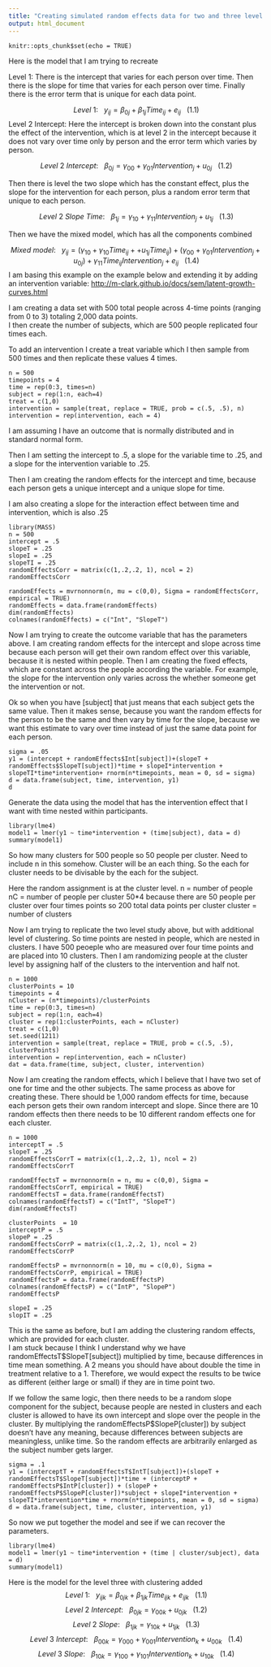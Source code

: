 ```yaml
---
title: "Creating simulated random effects data for two and three level models"
output: html_document
---
```


```{r setup, include=FALSE}
knitr::opts_chunk$set(echo = TRUE)
```
Here is the model that I am trying to recreate

Level 1: There is the intercept that varies for each person over time.  Then there is the slope for time that varies for each person over time.  Finally there is the error term that is unique for each data point.

$$ Level~1:~~~{y_{ij} = \beta_{0j} + \beta_{1j}Time_{ij} + e_{ij}}~~~ (1.1)$$
Level 2 Intercept: Here the intercept is broken down into the constant plus the effect of the intervention, which is at level 2 in the intercept because it does not vary over time only by person and the error term which varies by person. 

$$ Level~2~Intercept:~~~{\beta_{0j} = \gamma_{00} + \gamma_{01}Intervention_{j} + u_{0j}} ~~~ (1.2)$$

Then there is level the two slope which has the constant effect, plus the slope for the intervention for each person, plus a random error term that unique to each person.  

$$ Level~2~Slope~Time:~~~{\beta_{1j} = \gamma_{10} + \gamma_{11}Intervention_{j} + u_{1j}} ~~~ (1.3)$$

Then we have the mixed model, which has all the components combined

$$Mixed~model: ~~~{y_{ij} =  (\gamma_{10}+ \gamma_{10}Time_{ij} + +u_{1j}Time_{ij}) + (\gamma_{00}+ \gamma_{01}Intervention_{j} + u_{0j}) +  \gamma_{11}Time_{ij}Intervention_{j} + e_{ij}} ~~~(1.4)$$
I am basing this example on the example below and extending it by adding an intervention variable: http://m-clark.github.io/docs/sem/latent-growth-curves.html

I am creating a data set with 500 total people across 4-time points (ranging from 0 to 3) totaling 2,000 data points.  
I then create the number of subjects, which are 500 people replicated four times each.

To add an intervention I create a treat variable which I then sample from 500 times and then replicate these values 4 times.
```{r}
n = 500
timepoints = 4
time = rep(0:3, times=n)
subject = rep(1:n, each=4)
treat = c(1,0)
intervention = sample(treat, replace = TRUE, prob = c(.5, .5), n)
intervention = rep(intervention, each = 4)
```
I am assuming I have an outcome that is normally distributed and in standard normal form.     

Then I am setting the intercept to .5, a slope for the variable time to .25, and a slope for the intervention variable to .25.

Then I am creating the random effects for the intercept and time, because each person gets a unique intercept and a unique slope for time.  

I am also creating a slope for the interaction effect between time and intervention, which is also .25
```{r}
library(MASS)
n = 500
intercept = .5
slopeT = .25
slopeI = .25
slopeTI = .25
randomEffectsCorr = matrix(c(1,.2,.2, 1), ncol = 2)
randomEffectsCorr

randomEffects = mvrnonnorm(n, mu = c(0,0), Sigma = randomEffectsCorr, empirical = TRUE)
randomEffects = data.frame(randomEffects)
dim(randomEffects)
colnames(randomEffects) = c("Int", "SlopeT")
```
Now I am trying to create the outcome variable that has the parameters above.  I am creating random effects for the intercept and slope across time because each person will get their own random effect over this variable, because it is nested within people.  Then I am creating the fixed effects, which are constant across the people according the variable.  For example, the slope for the intervention only varies across the whether someone get the intervention or not. 

Ok so when you have [subject] that just means that each subject gets the same value.  Then it makes sense, because you want the random effects for the person to be the same and then vary by time for the slope, because we want this estimate to vary over time instead of just the same data point for each person.
```{r}
sigma = .05
y1 = (intercept + randomEffects$Int[subject])+(slopeT + randomEffects$SlopeT[subject])*time + slopeI*intervention + slopeTI*time*intervention+ rnorm(n*timepoints, mean = 0, sd = sigma)
d = data.frame(subject, time, intervention, y1)
d
```
Generate the data using the model that has the intervention effect that I want with time nested within participants.
```{r}
library(lme4)
model1 = lmer(y1 ~ time*intervention + (time|subject), data = d)
summary(model1)
```
So how many clusters for 500 people so 50 people per cluster.  Need to include n in this somehow.  Cluster will be an each thing.  So the each for cluster needs to be divisable by the each for the subject.

Here the random assignment is at the cluster level.
n = number of people
nC = number of people per cluster 50*4 because there are 50 people per cluster over four times points so 200 total data points per cluster
cluster = number of clusters

Now I am trying to replicate the two level study above, but with additional level of clustering.  So time points are nested in people, which are nested in clusters.  I have 500 peoeple who are measured over four time points and are placed into 10 clusters.  Then I am randomizing people at the cluster level by assigning half of the clusters to the intervention and half not. 
```{r}
n = 1000
clusterPoints = 10
timepoints = 4
nCluster = (n*timepoints)/clusterPoints
time = rep(0:3, times=n)
subject = rep(1:n, each=4)
cluster = rep(1:clusterPoints, each = nCluster) 
treat = c(1,0)
set.seed(1211)
intervention = sample(treat, replace = TRUE, prob = c(.5, .5), clusterPoints)
intervention = rep(intervention, each = nCluster)
dat = data.frame(time, subject, cluster, intervention)
```
Now I am creating the random effects, which I believe that I have two set of one for time and the other subjects.  The same process as above for creating these.  There should be 1,000 random effects for time, because each person gets their own random intercept and slope.  Since there are 10 random effects then there needs to be 10 different random effects one for each cluster. 
```{r}
n = 1000
interceptT = .5
slopeT = .25
randomEffectsCorrT = matrix(c(1,.2,.2, 1), ncol = 2)
randomEffectsCorrT

randomEffectsT = mvrnonnorm(n = n, mu = c(0,0), Sigma = randomEffectsCorrT, empirical = TRUE)
randomEffectsT = data.frame(randomEffectsT)
colnames(randomEffectsT) = c("IntT", "SlopeT")
dim(randomEffectsT)

clusterPoints  = 10
interceptP = .5
slopeP = .25
randomEffectsCorrP = matrix(c(1,.2,.2, 1), ncol = 2)
randomEffectsCorrP

randomEffectsP = mvrnonnorm(n = 10, mu = c(0,0), Sigma = randomEffectsCorrP, empirical = TRUE)
randomEffectsP = data.frame(randomEffectsP)
colnames(randomEffectsP) = c("IntP", "SlopeP")
randomEffectsP

slopeI = .25
slopIT = .25
```
This is the same as before, but I am adding the clustering random effects, which are provided for each cluster.  
I am stuck because I think I understand why we have randomEffectsT$SlopeT[subject]) multiplied by time, because differences in time mean something.  A 2 means you should have about double the time in treatment relative to a 1. Therefore, we would expect the results to be twice as different (either large or small) if they are in time point two.

If we follow the same logic, then there needs to be a random slope component for the subject, because people are nested in clusters and each cluster is allowed to have its own intercept and slope over the people in the cluster.  By multiplying the randomEffectsP$SlopeP[cluster]) by subject doesn’t have any meaning, because differences between subjects are meaningless, unlike time.  So the random effects are arbitrarily enlarged as the subject number gets larger.  
```{r}
sigma = .1
y1 = (interceptT + randomEffectsT$IntT[subject])+(slopeT + randomEffectsT$SlopeT[subject])*time + (interceptP + randomEffectsP$IntP[cluster]) + (slopeP + randomEffectsP$SlopeP[cluster])*subject + slopeI*intervention + slopeTI*intervention*time + rnorm(n*timepoints, mean = 0, sd = sigma)
d = data.frame(subject, time, cluster, intervention, y1)
```
So now we put together the model and see if we can recover the parameters.
```{r}
library(lme4)
model1 = lmer(y1 ~ time*intervention + (time | cluster/subject), data = d)
summary(model1)
```
Here is the model for the level three with clustering added
$$ Level~1:~~~{y_{ijk} = \beta_{0jk} + \beta_{1jk}Time_{ijk} + e_{ijk}}~~~ (1.1)$$
$$ Level~2~Intercept:~~~{\beta_{0jk} = \gamma_{00k} + u_{0jk}} ~~~ (1.2)$$
$$ Level~2~Slope:~~~{\beta_{1jk} = \gamma_{10k} + u_{1jk}} ~~~ (1.3)$$
$$ Level~3~Intercept:~~~{\beta_{00k} = \gamma_{000} +  \gamma_{001}Intervention_{k}+ u_{00k}} ~~~ (1.4)$$
$$ Level~3~Slope:~~~{\beta_{10k} = \gamma_{100} +  \gamma_{101}Intervention_{k}+ u_{10k}} ~~~ (1.4)$$


